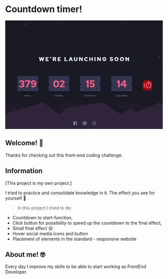 
# Countdown timer!

![screenshots](/images/screen1.png)


## Welcome! 👋

Thanks for checking out this front-end coding challenge.

## Information

[This project is my own project.]

I tried to practice and consolidate knowledge in it.
The effect you see for yourself 💪

>In this project I tried to do:
- Countdown to start-function,
- Click button for possibility to speed up the countdown to the final effect,
- Small final effect 😝
- Hover social media icons and button
- Placement of elements in the standard - responsive website

## About me! 🤓

Every day I improve my skills to be able to start working as FrontEnd Developer.
